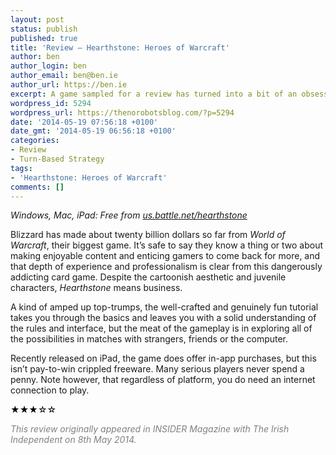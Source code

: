 ```yaml
---
layout: post
status: publish
published: true
title: 'Review – Hearthstone: Heroes of Warcraft'
author: ben
author_login: ben
author_email: ben@ben.ie
author_url: https://ben.ie
excerpt: A game sampled for a review has turned into a bit of an obsession of mine...
wordpress_id: 5294
wordpress_url: https://thenorobotsblog.com/?p=5294
date: '2014-05-19 07:56:18 +0100'
date_gmt: '2014-05-19 06:56:18 +0100'
categories:
- Review
- Turn-Based Strategy
tags:
- 'Hearthstone: Heroes of Warcraft'
comments: []
---
```

<address>Windows, Mac, iPad: Free from <a href="https://us.battle.net/hearthstone" target="_blank">us.battle.net/hearthstone</a></address>
<p>Blizzard has made about twenty billion dollars so far from <em>World of Warcraft</em>, their biggest game. It’s safe to say they know a thing or two about making enjoyable content and enticing gamers to come back for more, and that depth of experience and professionalism is clear from this dangerously addicting card game. Despite the cartoonish aesthetic and juvenile characters, <em>Hearthstone</em> means business.</p>
<p>A kind of amped up top-trumps, the well-crafted and genuinely fun tutorial takes you through the basics and leaves you with a solid understanding of the rules and interface, but the meat of the gameplay is in exploring all of the possibilities in matches with strangers, friends or the computer.</p>
<p>Recently released on iPad, the game does offer in-app purchases, but this isn’t pay-to-win crippled freeware. Many serious players never spend a penny. Note however, that regardless of platform, you do need an internet connection to play.</p>
<p style="color: #414244;"><span style="color: #000000;">★★★</span><span style="color: #000000;">☆☆</span></p>
<p style="color: #414244;"><span style="color: #808080;"><em>This review originally appeared in INSIDER Magazine with The Irish Independent on 8th May 2014.</em></span></p>
